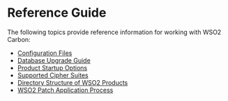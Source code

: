# Reference Guide

The following topics provide reference information for working with WSO2
Carbon:

-   [Configuration Files](../../administer/configuration-files)
-   [Database Upgrade Guide](../../administer/database-upgrade-guide)
-   [Product Startup Options](../../administer/product-startup-options)
-   [Supported Cipher Suites](../../administer/supported-cipher-suites)
-   [Directory Structure of WSO2
    Products](../../administer/directory-structure-of-wso2-products)
-   [WSO2 Patch Application Process](../../administer/wso2-patch-application-process)
